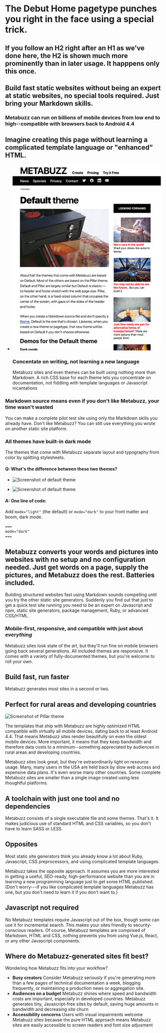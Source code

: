 
<a id="how-to"></a>

# The Debut Home pagetype punches you right in the face using a special trick. 

## If you follow an H2 right after an H1 as we've done here, the H2 is shown much more prominently than in later usage. It happpens only this once.



## Build fast static websites without being an expert at static websites, no special tools required. Just bring your Markdown skills.

### Metabuzz can run on billions of mobile devices from low end to high--compatible with browsers back to Android 4.4

## Imagine creating this page without learning a complicated template language or "enhanced" HTML.
* ![Screenshot of Metabuzz defaul theme](theme-default-light-1024x1280.png)
  ### Concentate on writing, not learning a new language
  Metabuzz sites and even themes can be built using nothing more than Markdown. A rich CSS base for each theme lets you concentrate on documentation, not fiddling with template languages or Javascript incantations

### Markdown source means even if you don't like Metabuzz, your time wasn't wasted

You can make a complete pilot test site using only the Markdown skills you already  have. Don't like Metabuzz? You can still use everything you wrote on another static site platform.

### All themes have built-in dark mode

The themes that come with Metabuzz separate layout and typography from color by splitting stylesheets. 

#### Q: What's the difference between these two themes? 
* ![Screenshot of default theme](default-dark-sidebar-right-640x512.png)

* ![Screenshot of default theme](default-light-sidebar-right-640x512.png)

#### A: One line of code:

Add `mode="light"` (the default) or `mode="dark"` to your front matter and boom, dark mode.

```
===
mode="dark"
===
```



## Metabuzz converts your words and pictures into websites with no setup and no configuration needed. Just get words on a page, supply the pictures, and Metabuzz does the rest. Batteries included.

Building structured websites fast using Markdown sounds compelling
until you try the other static site generators. 
Suddenly you find out that just to get a quick test site running
you need to be an expert on Javascript and npm,
static site generators, package management, Ruby, or 
advanced CSS/HTML.

### Mobile-first, responsive, and compatible with just about _everything_

Metabuzz sites look state of the art, but they'll run fine on mobile browsers going back several generations. All included themes are responsive. It comes with a variety of fully-documented themes, but you're welcome to roll your own.

## Build fast, run faster

Metabuzz generates most sites in a second or two.

## Perfect for rural areas and developing countries
![Screenshot of Pillar theme](pillar-theme-1280x1024.png)



The templates that ship with Metabuzz are highly optimized HTML compatible
with virtually all mobile devices, dating back to at least Android 4.4.
That means Metabuzz sites render beautifully on even the oldest mobile devices.
More important, it means that they keep bandwidth and therefore data
costs to a minimum--something appreciated by audiences in rural
areas and developing countries.

Metabuzz sites look great, but they're extraordinarily light on resource usage. Many, many users in the USA are held back by slow web access and expensive data plans. It's even worse many other countries. Some complete Metabuzz sites are smaller than a single image created using less thoughtful platforms.

## A toolchain with just one tool and no dependencies

Metabuzz consists of a single executable file and some themes. That's it. It makes judicious use of standard HTML and CSS variables, so you don't have to learn SASS or LESS.

## Opposites

Most static site generators think you already know a lot about Ruby, Javascript, CSS preprocessors, and using complicated template languages.

Metabuzz takes the opposite approach. It assumes you are more interested in getting a useful, SEO-ready, high-performance website than you are in learning a new
programming language just to get some HTML published. (Don't worry---if you like complicated template languages
Metabuzz has one, but you don't need to learn it if you don't want to.)

## Javascript not required

No Metabuzz templates require Javascript out of the box,
though some can use it for incremental search. This makes your
sites friendly to security-conscious readers.
Of course, Metabuzz templates are comprised of Markdown, HTML and CSS,
nothing prevents you from using Vue.js, React, or any other Javascript
components.


## Where do Metabuzz-generated sites fit best?

Wondering how Metabuzz fits into your workflow?

* **Busy creators** Consider Metabuzz seriously if you're generating more than a few
pages of technical documentation a week, blogging frequently, or maintaining
a production news or aggregation site.
* **Audiences on a budget** Metabuzz shines where speed and bandwidth costs are important, especially in developed countries. Metabuzz generates tiny, Javascript-free sites by default, saving huge amounts in bandwidth and decreasing site churn
* **Accessibility concerns** Users with visual impairments welcome Metabuzz sites because the pure HTML approach means Metabuzz sites are easily accessible to screen readers and font size adjusment

